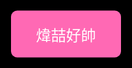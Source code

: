 <!DOCTYPE html>
<html lang="zh-Hant">
<head>
  <meta charset="UTF-8" />
  <title>I LOVE YOU 粒子動畫</title>
  <style>
    html, body {
      margin: 0;
      padding: 0;
      overflow: hidden;
      background: #000;
    }
    #startBtn {
      position: absolute;
      top: 50%;
      left: 50%;
      transform: translate(-50%, -50%);
      padding: 20px 40px;
      font-size: 24px;
      background-color: #ff69b4;
      color: white;
      border: none;
      border-radius: 10px;
      cursor: pointer;
      z-index: 10;
    }
    canvas {
      display: block;
    }
  </style>
</head>
<body>
  <button id="startBtn">煒喆好帥</button>
  <canvas id="canvas"></canvas>

  <script>
    const canvas = document.getElementById('canvas');
    const ctx = canvas.getContext('2d');
    canvas.width = window.innerWidth;
    canvas.height = window.innerHeight;

    let hearts = [];
    let particles = [];
    let mode = 0;
    const totalHearts = 1000;

    class Heart {
      constructor() {
        this.x = Math.random() * canvas.width;
        this.y = Math.random() * canvas.height;
        this.size = Math.random() * 6 + 2;
        this.color = `hsl(${Math.random() * 360}, 100%, 70%)`;
        this.speedX = (Math.random() - 0.5) * 2;
        this.speedY = (Math.random() - 0.5) * 2;
        this.target = null;
      }

      draw() {
        ctx.save();
        ctx.translate(this.x, this.y);
        ctx.rotate(Math.PI);
        ctx.beginPath();
        ctx.moveTo(0, 0);
        ctx.bezierCurveTo(0, -this.size, -this.size, -this.size, -this.size, 0);
        ctx.bezierCurveTo(-this.size, this.size, 0, this.size * 1.5, 0, this.size * 2);
        ctx.bezierCurveTo(0, this.size * 1.5, this.size, this.size, this.size, 0);
        ctx.bezierCurveTo(this.size, -this.size, 0, -this.size, 0, 0);
        ctx.fillStyle = this.color;
        ctx.fill();
        ctx.restore();
      }

      update() {
        if (this.target) {
          this.x += (this.target.x - this.x) * 0.05;
          this.y += (this.target.y - this.y) * 0.05;
        } else {
          this.x += this.speedX;
          this.y += this.speedY;
          if (this.x < 0 || this.x > canvas.width) this.speedX *= -1;
          if (this.y < 0 || this.y > canvas.height) this.speedY *= -1;
        }
      }
    }

    class Particle {
      constructor(x, y) {
        this.x = x;
        this.y = y;
        this.size = Math.random() * 3 + 1; // ✅ 粒子更細小！
        this.alpha = 1;
        this.color = `rgba(255, 105, 180, ${this.alpha})`;
        this.speedX = (Math.random() - 0.5) * 4;
        this.speedY = (Math.random() - 0.5) * 4;
        this.gravity = 0.05;
      }

      draw() {
        ctx.beginPath();
        ctx.fillStyle = this.color;
        ctx.arc(this.x, this.y, this.size, 0, Math.PI * 2);
        ctx.fill();
      }

      update() {
        this.speedY += this.gravity;
        this.x += this.speedX;
        this.y += this.speedY;
        this.alpha -= 0.01;
        this.color = `rgba(255, 105, 180, ${this.alpha})`;
      }
    }

    function createHearts() {
      hearts = [];
      for (let i = 0; i < totalHearts; i++) {
        hearts.push(new Heart());
      }
    }

    function animate() {
      ctx.clearRect(0, 0, canvas.width, canvas.height);

      for (let h of hearts) {
        h.update();
        h.draw();
      }

      for (let i = particles.length - 1; i >= 0; i--) {
        particles[i].update();
        particles[i].draw();
        if (particles[i].alpha <= 0) {
          particles.splice(i, 1);
        }
      }

      requestAnimationFrame(animate);
    }

    function createHeartShape() {
      const points = [];
      const scale = 18;
      const centerX = canvas.width / 2;
      const centerY = canvas.height / 2;

      for (let t = 0; t < Math.PI * 2; t += 0.03) {
        let x = scale * 16 * Math.pow(Math.sin(t), 3);
        let y = -scale * (13 * Math.cos(t) - 5 * Math.cos(2 * t) - 2 * Math.cos(3 * t) - Math.cos(4 * t));
        points.push({ x: centerX + x, y: centerY + y });
      }

      assignTargets(points);
    }

    function createTextShape(text) {
      const points = [];
      const tempCanvas = document.createElement('canvas');
      const tempCtx = tempCanvas.getContext('2d');
      tempCanvas.width = canvas.width;
      tempCanvas.height = canvas.height;

      tempCtx.fillStyle = 'white';
      tempCtx.font = 'bold 80px Arial'; // 避免文字太大被截掉
      tempCtx.textAlign = 'center';
      tempCtx.fillText(text, canvas.width / 2, canvas.height / 2);

      const imageData = tempCtx.getImageData(0, 0, canvas.width, canvas.height);

      for (let y = 0; y < canvas.height; y += 4) {
        for (let x = 0; x < canvas.width; x += 4) {
          const index = (y * canvas.width + x) * 4;
          if (imageData.data[index + 3] > 128) {
            points.push({ x, y });
          }
        }
      }

      assignTargets(points);
    }

    function assignTargets(points) {
      for (let i = 0; i < hearts.length; i++) {
        let p = points[i % points.length];
        hearts[i].target = { x: p.x, y: p.y };
      }
    }

    function createParticleBurst() {
      for (let i = 0; i < 300; i++) {
        const x = canvas.width / 2 + (Math.random() - 0.5) * 300;
        const y = canvas.height / 2 + (Math.random() - 0.5) * 300;
        particles.push(new Particle(x, y));
      }
    }

    document.getElementById('startBtn').addEventListener('click', () => {
      document.getElementById('startBtn').style.display = 'none';
      createHearts();
      animate();

      setTimeout(() => {
        mode = 1;
        createHeartShape();
      }, 2000);
    });

    canvas.addEventListener('click', () => {
      if (mode === 1) {
        mode = 2;
        createTextShape('I   LOVE   YOU');
        createParticleBurst();
      }
    });

    window.addEventListener('resize', () => {
      canvas.width = window.innerWidth;
      canvas.height = window.innerHeight;
    });
  </script>
</body>
</html>
